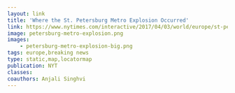```yaml
---
layout: link
title: 'Where the St. Petersburg Metro Explosion Occurred'
link: https://www.nytimes.com/interactive/2017/04/03/world/europe/st-petersburg-metro-explosions-map.html
image: petersburg-metro-explosion.png
images:
    - petersburg-metro-explosion-big.png
tags: europe,breaking news
type: static,map,locatormap
publication: NYT
classes:
coauthors: Anjali Singhvi
---
```

